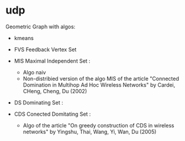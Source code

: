 # udp
Geometric Graph with algos:

* kmeans

* FVS Feedback Vertex Set
 
* MIS Maximal Independent Set :
  - Algo naiv
  - Non-distribied version of the algo MIS of the article "Connected Domination in Multihop Ad Hoc Wireless Networks" by Cardei, CHeng, Cheng, Du (2002)

* DS Dominating Set :

* CDS Conected Domitating Set : 
  - Algo of the article "On greedy construction of CDS in wireless networks" by Yingshu, Thai, Wang, Yi, Wan, Du (2005)
 
